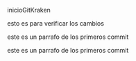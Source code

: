 inicioGitKraken


esto es para verificar los cambios


<p>este es un parrafo de los primeros commit</p>

<p>este es un parrafo de los primeros commit</p>